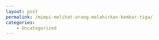 ```yaml
---
layout: post
permalink: /mimpi-melihat-orang-melahirkan-kembar-tiga/
categories:
    - Uncategorized
---
```



